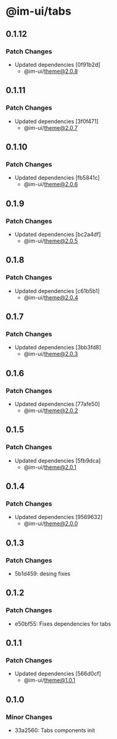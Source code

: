 # @im-ui/tabs

## 0.1.12

### Patch Changes

- Updated dependencies [0f91b2d]
  - @im-ui/theme@2.0.8

## 0.1.11

### Patch Changes

- Updated dependencies [3f0f471]
  - @im-ui/theme@2.0.7

## 0.1.10

### Patch Changes

- Updated dependencies [fb5841c]
  - @im-ui/theme@2.0.6

## 0.1.9

### Patch Changes

- Updated dependencies [bc2a4df]
  - @im-ui/theme@2.0.5

## 0.1.8

### Patch Changes

- Updated dependencies [c61b5b1]
  - @im-ui/theme@2.0.4

## 0.1.7

### Patch Changes

- Updated dependencies [3bb3fd8]
  - @im-ui/theme@2.0.3

## 0.1.6

### Patch Changes

- Updated dependencies [77afe50]
  - @im-ui/theme@2.0.2

## 0.1.5

### Patch Changes

- Updated dependencies [5fb9dca]
  - @im-ui/theme@2.0.1

## 0.1.4

### Patch Changes

- Updated dependencies [9569632]
  - @im-ui/theme@2.0.0

## 0.1.3

### Patch Changes

- 5b1d459: desing fixes

## 0.1.2

### Patch Changes

- e50bf55: Fixes dependencies for tabs

## 0.1.1

### Patch Changes

- Updated dependencies [566d0cf]
  - @im-ui/theme@1.0.1

## 0.1.0

### Minor Changes

- 33a2560: Tabs components init
